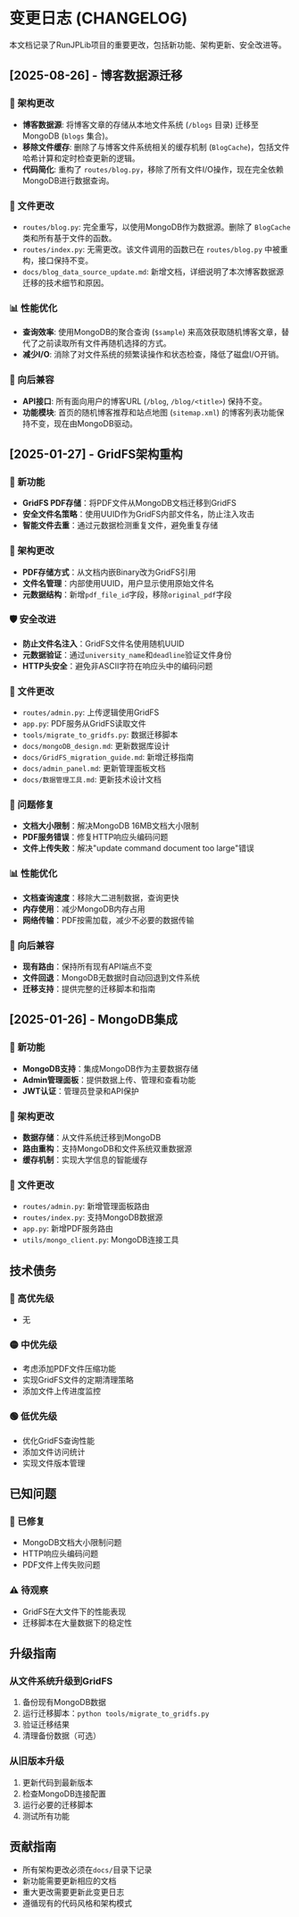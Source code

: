 # 变更日志 (CHANGELOG)

本文档记录了RunJPLib项目的重要更改，包括新功能、架构更新、安全改进等。

## [2025-08-26] - 博客数据源迁移

### 🔧 架构更改
- **博客数据源**: 将博客文章的存储从本地文件系统 (`/blogs` 目录) 迁移至 MongoDB (`blogs` 集合)。
- **移除文件缓存**: 删除了与博客文件系统相关的缓存机制 (`BlogCache`)，包括文件哈希计算和定时检查更新的逻辑。
- **代码简化**: 重构了 `routes/blog.py`，移除了所有文件I/O操作，现在完全依赖MongoDB进行数据查询。

### 📁 文件更改
- `routes/blog.py`: 完全重写，以使用MongoDB作为数据源。删除了 `BlogCache` 类和所有基于文件的函数。
- `routes/index.py`: 无需更改。该文件调用的函数已在 `routes/blog.py` 中被重构，接口保持不变。
- `docs/blog_data_source_update.md`: 新增文档，详细说明了本次博客数据源迁移的技术细节和原因。

### 📊 性能优化
- **查询效率**: 使用MongoDB的聚合查询 (`$sample`) 来高效获取随机博客文章，替代了之前读取所有文件再随机选择的方式。
- **减少I/O**: 消除了对文件系统的频繁读操作和状态检查，降低了磁盘I/O开销。

### 🔄 向后兼容
- **API接口**: 所有面向用户的博客URL (`/blog`, `/blog/<title>`) 保持不变。
- **功能模块**: 首页的随机博客推荐和站点地图 (`sitemap.xml`) 的博客列表功能保持不变，现在由MongoDB驱动。

## [2025-01-27] - GridFS架构重构

### 🚀 新功能
- **GridFS PDF存储**：将PDF文件从MongoDB文档迁移到GridFS
- **安全文件名策略**：使用UUID作为GridFS内部文件名，防止注入攻击
- **智能文件去重**：通过元数据检测重复文件，避免重复存储

### 🔧 架构更改
- **PDF存储方式**：从文档内嵌Binary改为GridFS引用
- **文件名管理**：内部使用UUID，用户显示使用原始文件名
- **元数据结构**：新增`pdf_file_id`字段，移除`original_pdf`字段

### 🛡️ 安全改进
- **防止文件名注入**：GridFS文件名使用随机UUID
- **元数据验证**：通过`university_name`和`deadline`验证文件身份
- **HTTP头安全**：避免非ASCII字符在响应头中的编码问题

### 📁 文件更改
- `routes/admin.py`: 上传逻辑使用GridFS
- `app.py`: PDF服务从GridFS读取文件
- `tools/migrate_to_gridfs.py`: 数据迁移脚本
- `docs/mongoDB_design.md`: 更新数据库设计
- `docs/GridFS_migration_guide.md`: 新增迁移指南
- `docs/admin_panel.md`: 更新管理面板文档
- `docs/数据管理工具.md`: 更新技术设计文档

### 🐛 问题修复
- **文档大小限制**：解决MongoDB 16MB文档大小限制
- **PDF服务错误**：修复HTTP响应头编码问题
- **文件上传失败**：解决"update command document too large"错误

### 📊 性能优化
- **文档查询速度**：移除大二进制数据，查询更快
- **内存使用**：减少MongoDB内存占用
- **网络传输**：PDF按需加载，减少不必要的数据传输

### 🔄 向后兼容
- **现有路由**：保持所有现有API端点不变
- **文件回退**：MongoDB无数据时自动回退到文件系统
- **迁移支持**：提供完整的迁移脚本和指南

## [2025-01-26] - MongoDB集成

### 🚀 新功能
- **MongoDB支持**：集成MongoDB作为主要数据存储
- **Admin管理面板**：提供数据上传、管理和查看功能
- **JWT认证**：管理员登录和API保护

### 🔧 架构更改
- **数据存储**：从文件系统迁移到MongoDB
- **路由重构**：支持MongoDB和文件系统双重数据源
- **缓存机制**：实现大学信息的智能缓存

### 📁 文件更改
- `routes/admin.py`: 新增管理面板路由
- `routes/index.py`: 支持MongoDB数据源
- `app.py`: 新增PDF服务路由
- `utils/mongo_client.py`: MongoDB连接工具

## 技术债务

### 🔴 高优先级
- 无

### 🟡 中优先级
- 考虑添加PDF文件压缩功能
- 实现GridFS文件的定期清理策略
- 添加文件上传进度监控

### 🟢 低优先级
- 优化GridFS查询性能
- 添加文件访问统计
- 实现文件版本管理

## 已知问题

### 🐛 已修复
- MongoDB文档大小限制问题
- HTTP响应头编码问题
- PDF文件上传失败问题

### ⚠️ 待观察
- GridFS在大文件下的性能表现
- 迁移脚本在大量数据下的稳定性

## 升级指南

### 从文件系统升级到GridFS
1. 备份现有MongoDB数据
2. 运行迁移脚本：`python tools/migrate_to_gridfs.py`
3. 验证迁移结果
4. 清理备份数据（可选）

### 从旧版本升级
1. 更新代码到最新版本
2. 检查MongoDB连接配置
3. 运行必要的迁移脚本
4. 测试所有功能

## 贡献指南

- 所有架构更改必须在`docs/`目录下记录
- 新功能需要更新相应的文档
- 重大更改需要更新此变更日志
- 遵循现有的代码风格和架构模式
